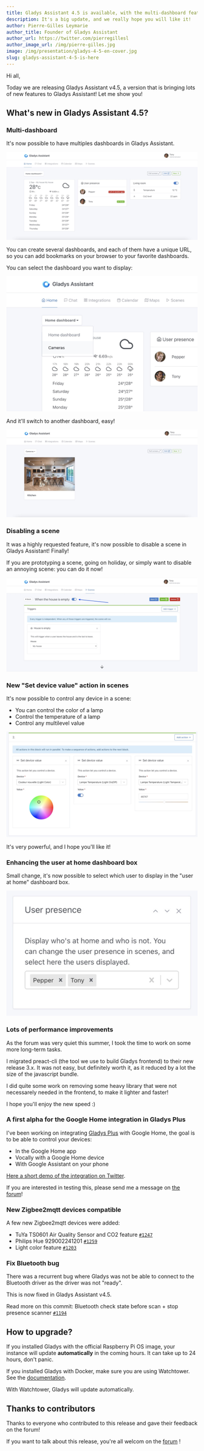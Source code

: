 ```yaml
---
title: Gladys Assistant 4.5 is available, with the multi-dashboard feature!
description: It's a big update, and we really hope you will like it!
author: Pierre-Gilles Leymarie
author_title: Founder of Gladys Assistant
author_url: https://twitter.com/pierregillesl
author_image_url: /img/pierre-gilles.jpg
image: /img/presentation/gladys-4-5-en-cover.jpg
slug: gladys-assistant-4-5-is-here
---
```


Hi all,

Today we are releasing Gladys Assistant v4.5, a version that is bringing lots of new features to Gladys Assistant! Let me show you!

## What's new in Gladys Assistant 4.5?

### Multi-dashboard

It's now possible to have multiples dashboards in Gladys Assistant.

![Multi dashboard Gladys Assistant](../static/img/articles/en/gladys-4-5/multi-dashboard.jpg)

You can create several dashboards, and each of them have a unique URL, so you can add bookmarks on your browser to your favorite dashboards.

You can select the dashboard you want to display:

![Switch dashboard Gladys Assistant](../static/img/articles/en/gladys-4-5/switch-dashboard.jpg)

And it'll switch to another dashboard, easy!

![Camera dashboard Gladys Assistant](../static/img/articles/en/gladys-4-5/camera-dashboard.jpg)

### Disabling a scene

It was a highly requested feature, it's now possible to disable a scene in Gladys Assistant! Finally!

If you are prototyping a scene, going on holiday, or simply want to disable an annoying scene: you can do it now!

![Disable scene Gladys Assistant](../static/img/articles/en/gladys-4-5/disable-scene.jpg)

### New "Set device value" action in scenes

It's now possible to control any device in a scene:

- You can control the color of a lamp
- Control the temperature of a lamp
- Control any multilevel value

![Control device scene Gladys Assistant](../static/img/articles/en/gladys-4-5/set-device-value.jpg)

It's very powerful, and I hope you'll like it!

### Enhancing the user at home dashboard box

Small change, it's now possible to select which user to display in the "user at home" dashboard box.

![Select users in user at home box Gladys Assistant](../static/img/articles/en/gladys-4-5/user-presence.jpg)

### Lots of performance improvements

As the forum was very quiet this summer, I took the time to work on some more long-term tasks.

I migrated preact-cli (the tool we use to build Gladys frontend) to their new release 3.x. It was not easy, but definitely worth it, as it reduced by a lot the size of the javascript bundle.

I did quite some work on removing some heavy library that were not necessarely needed in the frontend, to make it lighter and faster!

I hope you'll enjoy the new speed :)

### A first alpha for the Google Home integration in Gladys Plus

I've been working on integrating [Gladys Plus](/plus) with Google Home, the goal is to be able to control your devices:

- In the Google Home app
- Vocally with a Google Home device
- With Google Assistant on your phone

[Here a short demo of the integration on Twitter](https://twitter.com/pierregillesl/status/1405786308329365504).

If you are interested in testing this, please send me a message on [the forum](https://community.gladysassistant.com/)!

### New Zigbee2mqtt devices compatible

A few new Zigbee2mqtt devices were added:

- TuYa TS0601 Air Quality Sensor and CO2 feature [`#1247`](https://github.com/GladysAssistant/Gladys/pull/1247)
- Philips Hue 929002241201 [`#1259`](https://github.com/GladysAssistant/Gladys/pull/1259)
- Light color feature [`#1203`](https://github.com/GladysAssistant/Gladys/pull/1203)

### Fix Bluetooth bug

There was a recurrent bug where Gladys was not be able to connect to the Bluetooth driver as the driver was not "ready".

This is now fixed in Gladys Assistant v4.5.

Read more on this commit: Bluetooth check state before scan + stop presence scanner [`#1194`](https://github.com/GladysAssistant/Gladys/pull/1194)

## How to upgrade?

If you installed Gladys with the official Raspberry Pi OS image, your instance will update **automatically** in the coming hours. It can take up to 24 hours, don't panic.

If you installed Gladys with Docker, make sure you are using Watchtower. See the [documentation](/docs/installation/docker#auto-upgrade-gladys-with-watchtower).

With Watchtower, Gladys will update automatically.

## Thanks to contributors

Thanks to everyone who contributed to this release and gave their feedback on the forum!

If you want to talk about this release, you're all welcom on the [forum](https://community.gladysassistant.com/) !
